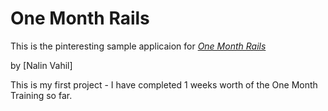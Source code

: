 # One Month Rails

This is the pinteresting sample applicaion for
[*One Month Rails*](http://onemonthrails.com)

by [Nalin Vahil]

This is my first project - I have completed 1 weeks worth of the One Month Training so far. 